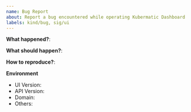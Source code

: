 ```yaml
---
name: Bug Report
about: Report a bug encountered while operating Kubermatic Dashboard
labels: kind/bug, sig/ui
---
```


**What happened?**:

**What should happen?**:

**How to reproduce?**:

**Environment**
- UI Version:
- API Version:
- Domain:
- Others:
